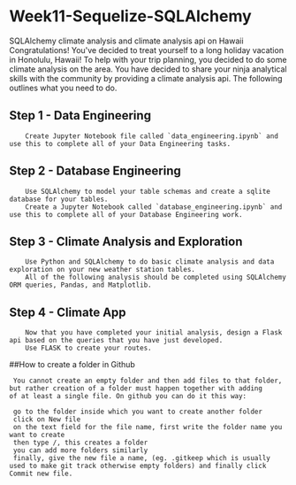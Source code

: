 # Week11-Sequelize-SQLAlchemy
SQLAlchemy climate analysis and climate analysis api on Hawaii
Congratulations! You've decided to treat yourself to a long holiday vacation in Honolulu, Hawaii! 
To help with your trip planning, you decided to do some climate analysis on the area. 
You have decided to share your ninja analytical skills with the community by providing a climate analysis api.
The following outlines what you need to do.
## Step 1 - Data Engineering
        Create Jupyter Notebook file called `data_engineering.ipynb` and use this to complete all of your Data Engineering tasks.
## Step 2 - Database Engineering
        Use SQLAlchemy to model your table schemas and create a sqlite database for your tables. 
        Create a Jupyter Notebook called `database_engineering.ipynb` and use this to complete all of your Database Engineering work.
## Step 3 - Climate Analysis and Exploration
        Use Python and SQLAlchemy to do basic climate analysis and data exploration on your new weather station tables. 
        All of the following analysis should be completed using SQLAlchemy ORM queries, Pandas, and Matplotlib.
## Step 4 - Climate App
        Now that you have completed your initial analysis, design a Flask api based on the queries that you have just developed.
        Use FLASK to create your routes.



##How to create a folder in Github

     You cannot create an empty folder and then add files to that folder, but rather creation of a folder must happen together with adding      of at least a single file. On github you can do it this way:

     go to the folder inside which you want to create another folder
     click on New file
     on the text field for the file name, first write the folder name you want to create
     then type /, this creates a folder
     you can add more folders similarly
     finally, give the new file a name, (eg. .gitkeep which is usually used to make git track otherwise empty folders) and finally click        Commit new file.
